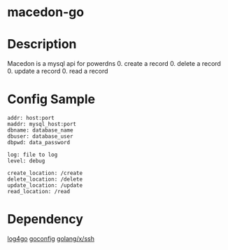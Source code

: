 # macedon-go
Description
===========
Macedon is a mysql api for powerdns
0. create a record
0. delete a record
0. update a record
0. read a record



Config Sample
=============

```
addr: host:port
maddr: mysql_host:port
dbname: database_name
dbuser: database_user
dbpwd: data_password

log: file to log
level: debug

create_location: /create
delete_location: /delete
update_location: /update
read_location: /read
```

Dependency
==========

[log4go](http://code.google.com/p/log4go)
[goconfig](https://github.com/msbranco/goconfig)
[golang/x/ssh](http://golang.org/x/crypto/ssh)
